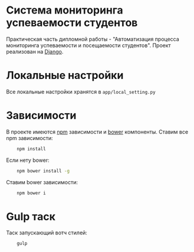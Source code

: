 # Система мониторинга успеваемости студентов
Практическая часть дипломной работы - "Автоматизация процесса мониторинга успеваемости и посещаемости студентов". Проект реализован на [Django](https://github.com/django/django.git).

# Локальные настройки
Все локальные настройки хранятся в `app/local_setting.py`

# Зависимости
В проекте имеются [npm](https://github.com/npm/npm) зависимости и [bower](https://github.com/bower/bower) компоненты.
Ставим все npm зависимости:
```sh
    npm install
```
Если нету bower:
```sh
    npm bower install -g
```
Ставим bower зависимости:
```sh
    npm bower i
```

# Gulp таск
Таск запускающий вотч стилей:
```sh
    gulp
```
